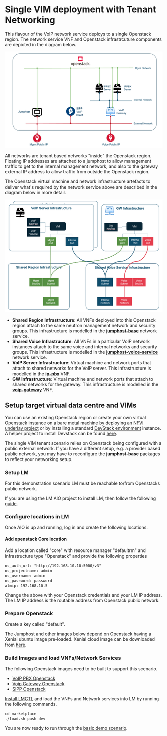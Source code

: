 # Single VIM deployment with Tenant Networking

This flavour of the VoIP network service deploys to a single Openstack region. The network service VNF and Openstack infrastrcuture components are depicted in the diagram below. 

![VoIP Service](/docs/images/basic-voip.PNG)

All networks are tenant based networks "inside" the Openstack region. Floating IP addresses are attached to a jumphost to allow management traffic to get to the internal management network, and also to the gateway external IP address to allow traffic from outside the Openstack region. 

The Openstack virtual machine and network infrastructure artefacts to deliver what's required by the network service above are described in the diagram below in more detail.

![OpenStack Infrastructure](/docs/images/basic-openstack.PNG)

* **Shared Region Infrastructure**: All VNFs deployed into this Openstack region attach to the same neutron management network and security groups. This infrastructure is modelled in the [**jumphost-base**](/network-services/jumphost-base/Readme.md) network service. 
* **Shared Voice Infrastructure**: All VNFs in a particular VoIP network instances attach to the same voice and internal networks and security groups. This infrastructure is modelled in the [**jumphost-voice-service**](/network-services/jumphost-voice-service/Readme.md) network service. 
* **VoIP Server Infrastructure**: Virtual machine and network ports that attach to shared networks for the VoIP server. This infrastructure is modelled in the [**ip-pbx**](/vnfs/ip-pbx/Readme.md) VNF.
* **GW Infrastructure**: Virtual machine and network ports that attach to shared networks for the gateway. This infrastructure is modelled in the [**voip-gateway**](/vnfs/voip-gateway/Readme.md) VNF. 

## Setup target virtual data centre and VIMs

You can use an existing Openstack region or create your own virtual Openstack instance on a bare metal machine by deploying an [NFVI underlay project](https://github.com/accanto-systems/nfvi-environment) or by installing a standard [DevStack environment](https://docs.openstack.org/devstack/latest/) instance. A helper project to install Devstack can be found [here](https://github.com/accanto-systems/devstack-environment). 

The single VIM tenant scenario relies on Openstack being configured with a public external network. If you have a different setup, e.g. a provider based public network, you may have to reconfigure the **jumphost-base** packages to reflect your networking setup. 

### Setup LM

For this demonstration scenario LM must be reachable to/from Openstacks public network.

If you are using the LM AIO project to install LM, then follow the following [guide](/docs/install-AIO.md). 

### Configure locations in LM

Once AIO is up and running, log in and create the following locations. 

#### Add openstack Core location

Add a location called "core" with resource manager "defaultrm" and infrastructure type "Openstack" and provide the following properties

```
os_auth_url: "http://192.168.10.10:5000/v3"
os_projectname: admin
os_username: admin
os_password: password
almip: 192.168.10.5
```

Change the above with your Openstack credentials and your LM IP address. The LM IP address is the routable address from Openstack public network. 

### Prepare Openstack

Create a key called "default".

The Jumphost and other images below depend on Openstack having a Xenial ubuntu image pre-loaded. Xenial cloud image can be downloaded from [here](https://cloud-images.ubuntu.com/xenial/current/xenial-server-cloudimg-amd64-disk1.img).

### Build Images and load VNFs/Network Services

The following Openstack images need to be built to support this scenario. 
* [VoIP PBX Openstack](/vnfs/ip-pbx/VNFCs/asterisk-vnfc/VDUs/packer/openstack/Readme.md)
* [Voip Gateway Openstack](/vnfs/voip-gateway/VNFCs/kamailio-vnfc/VDUs/packer/openstack/Readme.md)
* [SIPP Openstack](/vnfs/sip-performance/VNFCs/sipp-vnfc/VDUs/packer/openstack/Readme.md)

[Install LMCTL](/docs/install-lmctl.md) and load the VNFs and Network services into LM by running the following commands. 

```
cd marketplace
./load.sh push dev
```

You are now ready to run through the [basic demo scenario](/docs/basic-demo.md). 